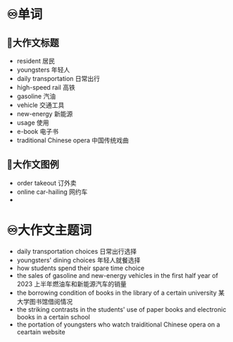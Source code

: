 # ♾️单词
## 💫大作文标题
- resident 居民
- youngsters 年轻人
- daily transportation 日常出行
- high-speed rail 高铁
- gasoline 汽油
- vehicle 交通工具
- new-energy 新能源
- usage 使用
- e-book 电子书
- traditional Chinese opera 中国传统戏曲

## 💫大作文图例
- order takeout 订外卖
- online car-hailing 网约车
- 



# ♾️大作文主题词
- daily transportation choices 日常出行选择
- youngsters' dining choices 年轻人就餐选择
- how students spend their spare time choice
- the sales of gasoline and new-energy vehicles in the first half year of 2023 上半年燃油车和新能源汽车的销量
- the borrowing condition of books in the library of a certain university 某大学图书馆借阅情况
- the striking contrasts in the students' use of paper books and electronic books in a certain school
- the portation of youngsters who watch traiditional Chinese opera on a ceartain website
